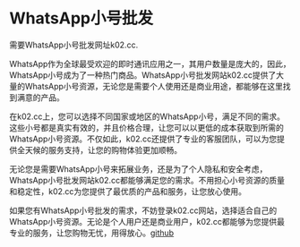 # WhatsApp小号批发

需要WhatsApp小号批发网址k02.cc.

WhatsApp作为全球最受欢迎的即时通讯应用之一，其用户数量是庞大的，因此，WhatsApp小号成为了一种热门商品。WhatsApp小号批发网站k02.cc提供了大量的WhatsApp小号资源，无论您是需要个人使用还是商业用途，都能够在这里找到满意的产品。

在k02.cc上，您可以选择不同国家或地区的WhatsApp小号，满足不同的需求。这些小号都是真实有效的，并且价格合理，让您可以以更低的成本获取到所需的WhatsApp小号资源。不仅如此，k02.cc还提供了专业的客服团队，可以为您提供全天候的服务支持，让您的购物体验更加顺畅。

无论您是需要WhatsApp小号来拓展业务，还是为了个人隐私和安全考虑，WhatsApp小号批发网站k02.cc都能够满足您的需求。不用担心小号资源的质量和稳定性，k02.cc为您提供了最优质的产品和服务，让您放心使用。

如果您有WhatsApp小号批发的需求，不妨登录k02.cc网站，选择适合自己的WhatsApp小号资源。无论是个人用户还是商业用户，k02.cc都能够为您提供最专业的服务，让您购物无忧，用得放心。[github](https://github.com)